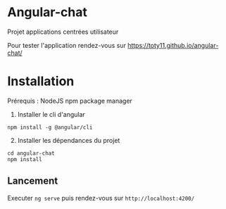 # Angular-chat

Projet applications centrées utilisateur

Pour tester l'application rendez-vous sur https://toty11.github.io/angular-chat/

# Installation
Prérequis :
NodeJS
npm package manager

1. Installer le cli d'angular
```
npm install -g @angular/cli
```
2. Installer les dépendances du projet
```
cd angular-chat
npm install
```

## Lancement

Executer `ng serve` puis rendez-vous sur `http://localhost:4200/`
